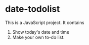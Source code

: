 # date-todolist

This is a JavaScript project.
It contains
  1. Show today's date and time
  2. Make your own to-do list.
